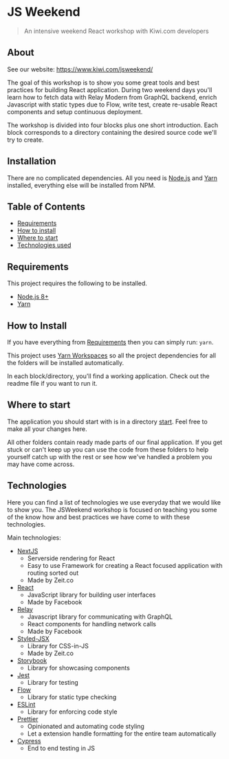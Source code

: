 # JS Weekend

> An intensive weekend React workshop with Kiwi.com developers

## About

See our website: https://www.kiwi.com/jsweekend/

The goal of this workshop is to show you some great tools and best practices for
building React application. During two weekend days you'll learn how to fetch
data with Relay Modern from GraphQL backend, enrich Javascript with static
types due to Flow, write test, create re-usable React components and setup
continuous deployment.

The workshop is divided into four blocks plus one short introduction. Each block
corresponds to a directory containing the desired source code we'll try to create.

## Installation

There are no complicated dependencies. All you need is [Node.js](https://nodejs.org/en/)
and [Yarn](https://yarnpkg.com/en/) installed, everything else will be installed
from NPM.

## Table of Contents

* [Requirements](#requirements)
* [How to install](#how-to-install)
* [Where to start](#where-to-start)
* [Technologies used](#technologies)

## Requirements

This project requires the following to be installed.

* [Node.js 8+](https://nodejs.org/en/)
* [Yarn](https://yarnpkg.com/en/docs/install)

## How to Install

If you have everything from [Requirements](#requirements) then you can simply run: `yarn`.

This project uses [Yarn Workspaces](https://yarnpkg.com/lang/en/docs/workspaces/) so all the project dependencies for all the folders will be installed automatically.

In each block/directory, you'll find a working application. Check out the readme
file if you want to run it.

## Where to start

The application you should start with is in a directory
[start](https://github.com/kiwicom/jsweekend/tree/master/start). Feel free to make all your changes here.

All other folders contain ready made parts of our final application. If you get stuck or can't keep up you can use the code from these folders to help yourself catch up with the rest or see how we've handled a problem you may have come across.

## Technologies

Here you can find a list of technologies we use everyday that we would like to show you. The JSWeekend workshop is focused on teaching you some of the know how and best practices we have come to with these technologies.

Main technologies:

* [NextJS](https://github.com/zeit/next.js/)
  * Serverside rendering for React
  * Easy to use Framework for creating a React focused application with routing sorted out
  * Made by Zeit.co
* [React](https://reactjs.org/)
  * JavaScript library for building user interfaces
  * Made by Facebook
* [Relay](https://facebook.github.io/relay/)
  * Javascript library for communicating with GraphQL
  * React components for handling network calls
  * Made by Facebook
* [Styled-JSX](https://github.com/zeit/styled-jsx)
  * Library for CSS-in-JS
  * Made by Zeit.co
* [Storybook](https://github.com/storybooks/storybook)
  * Library for showcasing components
* [Jest](https://facebook.github.io/jest/)
  * Library for testing
* [Flow](https://flow.org/)
  * Library for static type checking
* [ESLint](https://eslint.org/)
  * Library for enforcing code style
* [Prettier](https://prettier.io)
  * Opinionated and automating code styling
  * Let a extension handle formatting for the entire team automatically
* [Cypress](https://www.cypress.io)
  * End to end testing in JS
